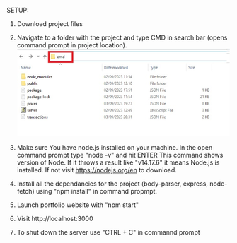 SETUP:

1. Download project files

2. Navigate to a folder with the project and type CMD in search bar (opens command prompt in project location).
![cmd](https://raw.githubusercontent.com/mostdev-eth/Portfolio-Tracker/main/CMD.jpg)

3. Make sure You have node.js installed on your machine.
  In the open command prompt type "node -v" and hit ENTER
  This command shows version of Node. If it throws a result like "v14.17.6" it means Node.js is installed.
  If not visit https://nodejs.org/en to download.

4. Install all the dependancies for the project (body-parser, express, node-fetch) using "npm install" in command propmpt.

5. Launch portfolio website with "npm start"

6. Visit http://localhost:3000

7. To shut down the server use "CTRL + C" in commannd prompt
